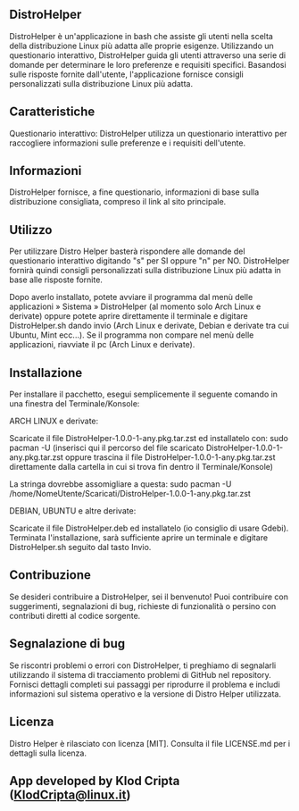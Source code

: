 ## DistroHelper

DistroHelper è un'applicazione in bash che assiste gli utenti nella scelta della distribuzione Linux più adatta alle proprie esigenze. Utilizzando un questionario interattivo, DistroHelper guida gli utenti attraverso una serie di domande per determinare le loro preferenze e requisiti specifici. Basandosi sulle risposte fornite dall'utente, l'applicazione fornisce consigli personalizzati sulla distribuzione Linux più adatta.

## Caratteristiche

Questionario interattivo: DistroHelper utilizza un questionario interattivo per raccogliere informazioni sulle preferenze e i requisiti dell'utente.

## Informazioni

DistroHelper fornisce, a fine questionario, informazioni di base sulla distribuzione consigliata, compreso il link al sito principale.

## Utilizzo

Per utilizzare Distro Helper basterà rispondere alle domande del questionario interattivo digitando "s" per SI oppure "n" per NO. DistroHelper fornirà quindi consigli personalizzati sulla distribuzione Linux più adatta in base alle risposte fornite.

Dopo averlo installato, potete avviare il programma dal menù delle applicazioni » Sistema » DistroHelper (al momento solo Arch Linux e derivate) oppure potete aprire direttamente il terminale e digitare DistroHelper.sh dando invio (Arch Linux e derivate, Debian e derivate tra cui Ubuntu, Mint ecc...). Se il programma non compare nel menù delle applicazioni, riavviate il pc (Arch Linux e derivate).

## Installazione

Per installare il pacchetto, esegui semplicemente il seguente comando in una finestra del Terminale/Konsole:

ARCH LINUX e derivate: 

Scaricate il file DistroHelper-1.0.0-1-any.pkg.tar.zst ed installatelo con: sudo pacman -U (inserisci qui il percorso del file scaricato DistroHelper-1.0.0-1-any.pkg.tar.zst oppure trascina il file DistroHelper-1.0.0-1-any.pkg.tar.zst direttamente dalla cartella in cui si trova fin dentro il Terminale/Konsole)

La stringa dovrebbe assomigliare a questa: sudo pacman -U /home/NomeUtente/Scaricati/DistroHelper-1.0.0-1-any.pkg.tar.zst

DEBIAN, UBUNTU e altre derivate:

Scaricate il file DistroHelper.deb ed installatelo (io consiglio di usare Gdebi). Terminata l'installazione, sarà sufficiente aprire un terminale e digitare DistroHelper.sh seguito dal tasto Invio.

## Contribuzione

Se desideri contribuire a DistroHelper, sei il benvenuto! Puoi contribuire con suggerimenti, segnalazioni di bug, richieste di funzionalità o persino con contributi diretti al codice sorgente.

## Segnalazione di bug

Se riscontri problemi o errori con DistroHelper, ti preghiamo di segnalarli utilizzando il sistema di tracciamento problemi di GitHub nel repository. Fornisci dettagli completi sui passaggi per riprodurre il problema e includi informazioni sul sistema operativo e la versione di Distro Helper utilizzata.

## Licenza

Distro Helper è rilasciato con licenza [MIT]. Consulta il file LICENSE.md per i dettagli sulla licenza.

## App developed by Klod Cripta (KlodCripta@linux.it)
